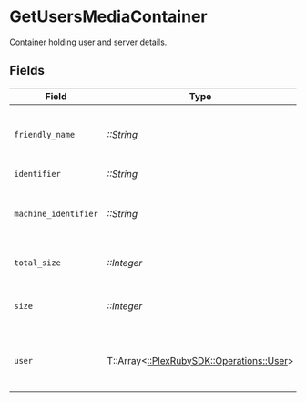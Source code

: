 # GetUsersMediaContainer

Container holding user and server details.


## Fields

| Field                                                                        | Type                                                                         | Required                                                                     | Description                                                                  | Example                                                                      |
| ---------------------------------------------------------------------------- | ---------------------------------------------------------------------------- | ---------------------------------------------------------------------------- | ---------------------------------------------------------------------------- | ---------------------------------------------------------------------------- |
| `friendly_name`                                                              | *::String*                                                                   | :heavy_check_mark:                                                           | The friendly name of the Plex instance.                                      | myPlex                                                                       |
| `identifier`                                                                 | *::String*                                                                   | :heavy_check_mark:                                                           | N/A                                                                          | com.plexapp.plugins.myplex                                                   |
| `machine_identifier`                                                         | *::String*                                                                   | :heavy_check_mark:                                                           | Unique Machine identifier of the Plex server.                                | 3dff4c4da3b1229a649aa574a9e2b419a684a20e                                     |
| `total_size`                                                                 | *::Integer*                                                                  | :heavy_check_mark:                                                           | Total number of users.                                                       | 30                                                                           |
| `size`                                                                       | *::Integer*                                                                  | :heavy_check_mark:                                                           | Number of users in the current response.                                     | 30                                                                           |
| `user`                                                                       | T::Array<[::PlexRubySDK::Operations::User](../../models/operations/user.md)> | :heavy_check_mark:                                                           | List of users with access to the Plex server.                                |                                                                              |